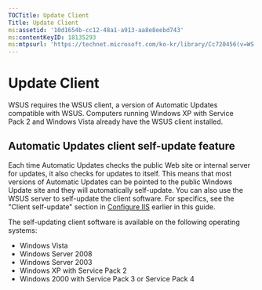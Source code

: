```yaml
---
TOCTitle: Update Client
Title: Update Client
ms:assetid: '10d1654b-cc12-48a1-a913-aa8e8eebd743'
ms:contentKeyID: 18135293
ms:mtpsurl: 'https://technet.microsoft.com/ko-kr/library/Cc720456(v=WS.10)'
---
```


Update Client
=============

WSUS requires the WSUS client, a version of Automatic Updates compatible with WSUS. Computers running Windows XP with Service Pack 2 and Windows Vista already have the WSUS client installed.

Automatic Updates client self-update feature
--------------------------------------------

Each time Automatic Updates checks the public Web site or internal server for updates, it also checks for updates to itself. This means that most versions of Automatic Updates can be pointed to the public Windows Update site and they will automatically self-update. You can also use the WSUS server to self-update the client software. For specifics, see the "Client self-update" section in [Configure IIS](https://technet.microsoft.com/0e8f0357-64cb-4de0-82c6-c2fb24295269) earlier in this guide.

The self-updating client software is available on the following operating systems:

-   Windows Vista
-   Windows Server 2008
-   Windows Server 2003
-   Windows XP with Service Pack 2
-   Windows 2000 with Service Pack 3 or Service Pack 4
